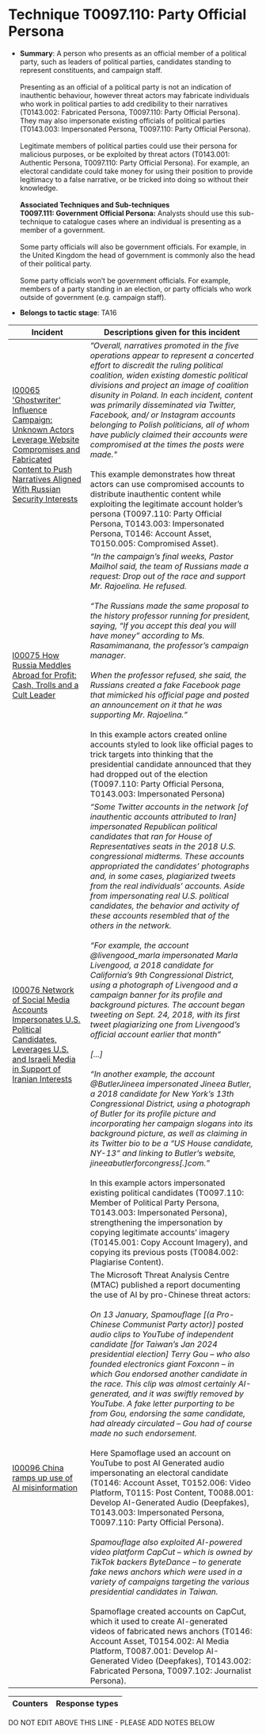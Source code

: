 # Technique T0097.110: Party Official Persona

* **Summary**: A person who presents as an official member of a political party, such as leaders of political parties, candidates standing to represent constituents, and campaign staff.<br><br>Presenting as an official of a political party is not an indication of inauthentic behaviour, however threat actors may fabricate individuals who work in political parties to add credibility to their narratives (T0143.002: Fabricated Persona, T0097.110: Party Official Persona). They may also impersonate existing officials of political parties (T0143.003: Impersonated Persona, T0097.110: Party Official Persona).<br><br>Legitimate members of political parties could use their persona for malicious purposes, or be exploited by threat actors (T0143.001: Authentic Persona, T0097.110: Party Official Persona). For example, an electoral candidate could take money for using their position to provide legitimacy to a false narrative, or be tricked into doing so without their knowledge.<br><br><b>Associated Techniques and Sub-techniques</b><br><b>T0097.111: Government Official Persona:</b> Analysts should use this sub-technique to catalogue cases where an individual is presenting as a member of a government. <br><br>Some party officials will also be government officials. For example, in the United Kingdom the head of government is commonly also the head of their political party.<br><br>Some party officials won’t be government officials. For example, members of a party standing in an election, or party officials who work outside of government (e.g. campaign staff).

* **Belongs to tactic stage**: TA16


| Incident | Descriptions given for this incident |
| -------- | -------------------- |
| [I00065 'Ghostwriter' Influence Campaign: Unknown Actors Leverage Website Compromises and Fabricated Content to Push Narratives Aligned With Russian Security Interests](../../generated_pages/incidents/I00065.md) | _”Overall, narratives promoted in the five operations appear to represent a concerted effort to discredit the ruling political coalition, widen existing domestic political divisions and project an image of coalition disunity in Poland. In each incident, content was primarily disseminated via Twitter, Facebook, and/ or Instagram accounts belonging to Polish politicians, all of whom have publicly claimed their accounts were compromised at the times the posts were made."_ <br /> <br />This example demonstrates how threat actors can use compromised accounts to distribute inauthentic content while exploiting the legitimate account holder’s persona (T0097.110: Party Official Persona, T0143.003: Impersonated Persona, T0146: Account Asset, T0150.005: Compromised Asset). |
| [I00075 How Russia Meddles Abroad for Profit: Cash, Trolls and a Cult Leader](../../generated_pages/incidents/I00075.md) | <I>“In the campaign’s final weeks, Pastor Mailhol said, the team of Russians made a request: Drop out of the race and support Mr. Rajoelina. He refused.<br><br> “The Russians made the same proposal to the history professor running for president, saying, “If you accept this deal you will have money” according to Ms. Rasamimanana, the professor’s campaign manager.<br><br> When the professor refused, she said, the Russians created a fake Facebook page that mimicked his official page and posted an announcement on it that he was supporting Mr. Rajoelina.”</i><br><br> In this example actors created online accounts styled to look like official pages to trick targets into thinking that the presidential candidate announced that they had dropped out of the election (T0097.110: Party Official Persona, T0143.003: Impersonated Persona) |
| [I00076 Network of Social Media Accounts Impersonates U.S. Political Candidates, Leverages U.S. and Israeli Media in Support of Iranian Interests](../../generated_pages/incidents/I00076.md) | <i>“Some Twitter accounts in the network [of inauthentic accounts attributed to Iran] impersonated Republican political candidates that ran for House of Representatives seats in the 2018 U.S. congressional midterms. These accounts appropriated the candidates’ photographs and, in some cases, plagiarized tweets from the real individuals’ accounts. Aside from impersonating real U.S. political candidates, the behavior and activity of these accounts resembled that of the others in the network.<br><br> “For example, the account @livengood_marla impersonated Marla Livengood, a 2018 candidate for California’s 9th Congressional District, using a photograph of Livengood and a campaign banner for its profile and background pictures. The account began tweeting on Sept. 24, 2018, with its first tweet plagiarizing one from Livengood’s official account earlier that month”<br><br> [...]<br><br> “In another example, the account @ButlerJineea impersonated Jineea Butler, a 2018 candidate for New York’s 13th Congressional District, using a photograph of Butler for its profile picture and incorporating her campaign slogans into its background picture, as well as claiming in its Twitter bio to be a “US House candidate, NY-13” and linking to Butler’s website, jineeabutlerforcongress[.]com.”</I><br><br> In this example actors impersonated existing political candidates (T0097.110: Member of Political Party Persona, T0143.003: Impersonated Persona), strengthening the impersonation by copying legitimate accounts’ imagery (T0145.001: Copy Account Imagery), and copying its previous posts (T0084.002: Plagiarise Content). |
| [I00096 China ramps up use of AI misinformation](../../generated_pages/incidents/I00096.md) | The Microsoft Threat Analysis Centre (MTAC) published a report documenting the use of AI by pro-Chinese threat actors:<br><br><i>On 13 January, Spamouflage [(a Pro-Chinese Communist Party actor)] posted audio clips to YouTube of independent candidate [for Taiwan’s Jan 2024 presidential election] Terry Gou – who also founded electronics giant Foxconn – in which Gou endorsed another candidate in the race. This clip was almost certainly AI-generated, and it was swiftly removed by YouTube. A fake letter purporting to be from Gou, endorsing the same candidate, had already circulated – Gou had of course made no such endorsement.</i><br><br>Here Spamoflage used an account on YouTube to post AI Generated audio impersonating an electoral candidate (T0146: Account Asset, T0152.006: Video Platform, T0115: Post Content, T0088.001: Develop AI-Generated Audio (Deepfakes), T0143.003: Impersonated Persona, T0097.110: Party Official Persona).<br><br><i>Spamouflage also exploited AI-powered video platform CapCut – which is owned by TikTok backers ByteDance – to generate fake news anchors which were used in a variety of campaigns targeting the various presidential candidates in Taiwan.</i><br><br>Spamoflage created accounts on CapCut, which it used to create AI-generated videos of fabricated news anchors (T0146: Account Asset, T0154.002: AI Media Platform, T0087.001: Develop AI-Generated Video (Deepfakes), T0143.002: Fabricated Persona, T0097.102: Journalist Persona). |



| Counters | Response types |
| -------- | -------------- |


DO NOT EDIT ABOVE THIS LINE - PLEASE ADD NOTES BELOW